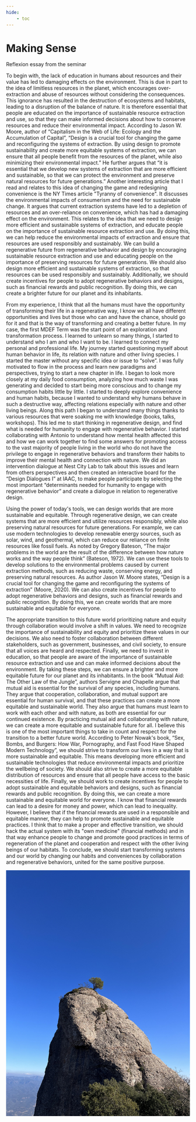```yaml
---
hide:
    - toc
---
```


# Making Sense


Reflexion essay from the seminar

To begin with, the lack of education in humans about resources and their value has led to damaging effects on the environment. This is due in part to the idea of limitless resources in the planet, which encourages over-extraction and abuse of resources without considering the consequences. This ignorance has resulted in the destruction of ecosystems and habitats, leading to a disruption of the balance of nature. It is therefore essential that people are educated on the importance of sustainable resource extraction and use, so that they can make informed decisions about how to conserve resources and reduce their environmental impact.
According to Jason W. Moore, author of “Capitalism in the Web of Life: Ecology and the Accumulation of Capital”, “Design is a crucial tool for changing the game and reconfiguring the systems of extraction. By using design to promote sustainability and create more equitable systems of extraction, we can ensure that all people benefit from the resources of the planet, while also minimizing their environmental impact.” He further argues that “it is essential that we develop new systems of extraction that are more efficient and sustainable, so that we can protect the environment and preserve natural resources for future generations.”
Another interesting article that I read and relates to this idea of changing the game and redesigning convenience is the NY Times article "Tyranny of convenience". It discusses the environmental impacts of consumerism and the need for sustainable change. It argues that current extraction systems have led to a depletion of resources and an over-reliance on convenience, which has had a damaging effect on the environment. This relates to the idea that we need to design more efficient and sustainable systems of extraction, and educate people on the importance of sustainable resource extraction and use. By doing this, we can help reduce the environmental impacts of extraction and ensure that resources are used responsibly and sustainably.
We can build a regenerative future from regenerative behavior and design by encouraging sustainable resource extraction and use and educating people on the importance of preserving resources for future generations. We should also design more efficient and sustainable systems of extraction, so that resources can be used responsibly and sustainably. Additionally, we should create incentives for people to adopt regenerative behaviors and designs, such as financial rewards and public recognition. By doing this, we can create a brighter future for our planet and its inhabitants.

From my experience, I think that all the humans must have the opportunity of transforming their life in a regenerative way, I know we all have different opportunities and lives but those who can and have the chance, should go for it and that is the way of transforming and creating a better future. In my case, the first MDEF Term was the start point of an exploration and transformation process. I learned to unlearn so many things, I started to understand who I am and who I want to be. I learned to connect my personal and professional life. My journey started questioning myself about human behavior in life, its relation with nature and other living species. I started the master without any specific idea or issue to “solve”. I was fully motivated to flow in the process and learn new paradigms and perspectives, trying to start a new chapter in life. I began to look more closely at my daily food consumption, analyzing how much waste I was generating and decided to start being more conscious and to change my consumption habits little by little. I started to deeply explore convenience and human habits, because I wanted to understand why humans behave in such a destructive way, affecting relations especially with nature and other living beings. Along this path I began to understand many things thanks to various resources that were soaking me with knowledge (books, talks, workshops). This led me to start thinking in regenerative design, and find what is needed for humanity to engage with regenerative behavior. I started collaborating with Antonio to understand how mental health affected this and how we can work together to find some answers for promoting access to the vast majority of people living in the world who do not have the privilege to engage in regenerative behaviors and transform their habits to improve their mental health and connection with nature. We did an intervention dialogue at Nest City Lab to talk about this issues and learn from others perspectives and then created an interactive board for the “Design Dialogues I” at IAAC, to make people participate by selecting the most important “determinants needed for humanity to engage with regenerative behavior” and create a dialogue in relation to regenerative design.

Using the power of today's tools, we can design worlds that are more sustainable and equitable. Through regenerative design, we can create systems that are more efficient and utilize resources responsibly, while also preserving natural resources for future generations. For example, we can use modern technologies to develop renewable energy sources, such as solar, wind, and geothermal, which can reduce our reliance on finite resources like fossil fuels. As noted by Gregory Bateson, “The major problems in the world are the result of the difference between how nature works and the way people think” (Bateson, 1972). We can use these tools to develop solutions to the environmental problems caused by current extraction methods, such as reducing waste, conserving energy, and preserving natural resources. As author Jason W. Moore states, “Design is a crucial tool for changing the game and reconfiguring the systems of extraction” (Moore, 2020). We can also create incentives for people to adopt regenerative behaviors and designs, such as financial rewards and public recognition. By doing this, we can create worlds that are more sustainable and equitable for everyone.

The appropriate transition to this future world prioritizing nature and equity through collaboration would involve a shift in values. We need to recognize the importance of sustainability and equity and prioritize these values in our decisions. We also need to foster collaboration between different stakeholders, such as government, businesses, and civil society, to ensure that all voices are heard and respected. Finally, we need to invest in education, so that people are aware of the importance of sustainable resource extraction and use and can make informed decisions about the environment. By taking these steps, we can ensure a brighter and more equitable future for our planet and its inhabitants. In the book “Mutual Aid: The Other Law of the Jungle”, authors Servigne and Chapelle argue that mutual aid is essential for the survival of any species, including humans. They argue that cooperation, collaboration, and mutual support are essential for human survival, and that these practices can create a more equitable and sustainable world. They also argue that humans must learn to work with each other and with nature, as both are essential for our continued existence. By practicing mutual aid and collaborating with nature, we can create a more equitable and sustainable future for all. I believe this is one of the most important things to take in count and respect for the transition to a better future world.
According to Peter Nowak's book, “Sex, Bombs, and Burgers: How War, Pornography, and Fast Food Have Shaped Modern Technology”, we should strive to transform our lives in a way that is more sustainable and equitable. This means developing more efficient and sustainable technologies that reduce environmental impacts and prioritize the wellbeing of society. We should also strive to create a more equitable distribution of resources and ensure that all people have access to the basic necessities of life. Finally, we should work to create incentives for people to adopt sustainable and equitable behaviors and designs, such as financial rewards and public recognition. By doing this, we can create a more sustainable and equitable world for everyone. I know that financial rewards can lead to a desire for money and power, which can lead to inequality. However, I believe that if the financial rewards are used in a responsible and equitable manner, they can help to promote sustainable and equitable practices. I think that to make a proper and effective transition, we should hack the actual system with its "own medicine" (financial methods) and in that way enhance people to change and promote good practices in terms of regeneration of the planet and cooperation and respect with the other living beings of our habitats. To conclude, we should start transforming systems and our world by changing our habits and conveniences by collaboration and regenerative behaviors, united for the same positive purpose.

![](../images/IMG_9980_(1).jpg)
